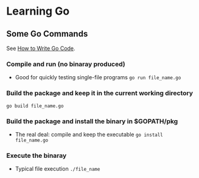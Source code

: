 # Learning Go

## Some Go Commands

See [How to Write Go Code](https://golang.org/doc/code.html).

### Compile and run (no binaray produced)
* Good for quickly testing single-file programs
`go run file_name.go`

### Build the package and keep it in the current working directory
`go build file_name.go`

### Build the package and install the binary in $GOPATH/pkg
* The real deal: compile and keep the executable
`go install file_name.go`

### Execute the binaray
* Typical file execution
`./file_name`

